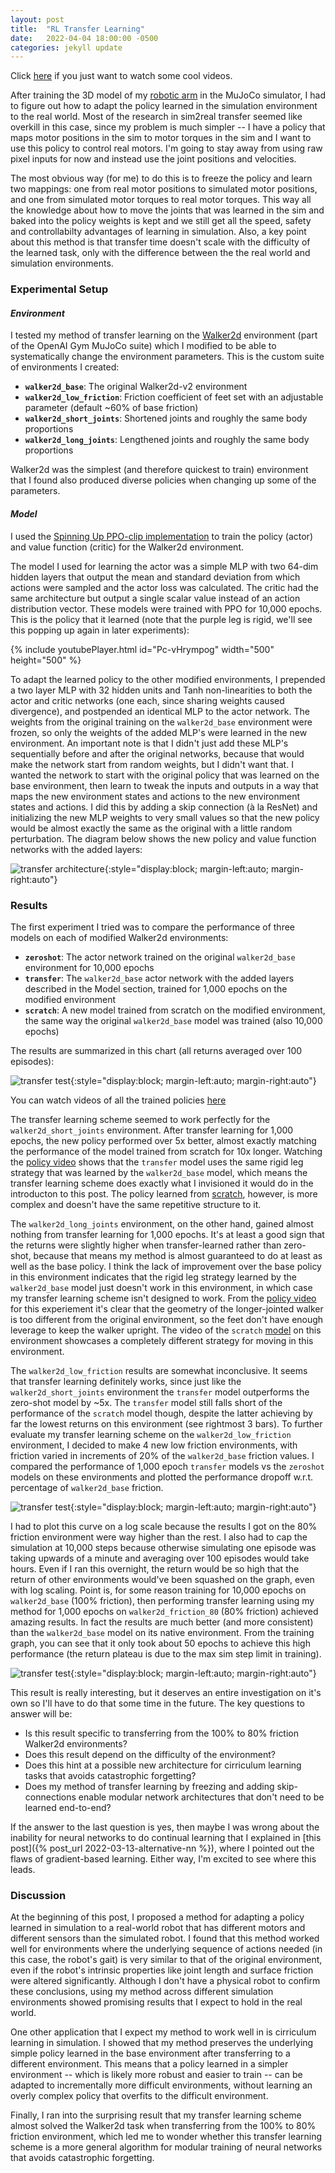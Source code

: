 ```yaml
---
layout: post
title:  "RL Transfer Learning"
date:   2022-04-04 18:00:00 -0500
categories: jekyll update
---
```

Click [here](https://drive.google.com/drive/folders/19JuxNfYaxAnZI6tRyt-nZ-9eFvOWEGoB?usp=sharing) if you just want to watch some cool videos.

After training the 3D model of my [robotic arm](https://github.com/iyevenko/RL-Arm) in the MuJoCo simulator, I had to figure out how to adapt the policy learned in the simulation environment to the real world. Most of the research in sim2real transfer seemed like overkill in this case, since my problem is much simpler -- I have a policy that maps motor positions in the sim to motor torques in the sim and I want to use this policy to control real motors. I'm going to stay away from using raw pixel inputs for now and instead use the joint positions and velocities.

The most obvious way (for me) to do this is to freeze the policy and learn two mappings: one from real motor positions to simulated motor positions, and one from simulated motor torques to real motor torques. This way all the knowledge about how to move the joints that was learned in the sim and baked into the policy weights is kept and we still get all the speed, safety and controllabilty advantages of learning in simulation. Also, a key point about this method is that transfer time doesn't scale with the difficulty of the learned task, only with the difference between the the real world and simulation environments. 

### **Experimental Setup**

#### *Environment*
I tested my method of transfer learning on the [Walker2d](https://gym.openai.com/envs/Walker2d-v2/) environment (part of the OpenAI Gym MuJoCo suite) which I modified to be able to systematically change the environment parameters. This is the custom suite of environments I created:

 - **`walker2d_base`**: The original Walker2d-v2 environment
 - **`walker2d_low_friction`**: Friction coefficient of feet set with an adjustable parameter (default ~60% of base friction)
 - **`walker2d_short_joints`**: Shortened joints and roughly the same body proportions
 - **`walker2d_long_joints`**: Lengthened joints and roughly the same body proportions


Walker2d was the simplest (and therefore quickest to train) environment that I found also produced diverse policies when changing up some of the parameters.

#### *Model*
I used the [Spinning Up PPO-clip implementation](https://spinningup.openai.com/en/latest/algorithms/ppo.html) to train the policy (actor) and value function (critic) for the Walker2d environment.

The model I used for learning the actor was a simple MLP with two 64-dim hidden layers that output the mean and standard deviation from which actions were sampled and the actor loss was calculated. The critic had the same architecture but output a single scalar value instead of an action distribution vector. These models were trained with PPO for 10,000 epochs. This is the policy that it learned (note that the purple leg is rigid, we'll see this popping up again in later experiments):

{% include youtubePlayer.html id="Pc-vHrympog" width="500" height="500" %}

To adapt the learned policy to the other modified environments, I prepended a two layer MLP with 32 hidden units and Tanh non-linearities to both the actor and critic networks (one each, since sharing weights caused divergence), and postpended an identical MLP to the actor network. The weights from the original training on the `walker2d_base` environment were frozen, so only the weights of the added MLP's were learned in the new environment. An important note is that I didn't just add these MLP's sequentially before and after the original networks, because that would make the network start from random weights, but I didn't want that. I wanted the network to start with the original policy that was learned on the base environment, then learn to tweak the inputs and outputs in a way that maps the new environment states and actions to the new environment states and actions. I did this by adding a skip connection (à la ResNet) and initializing the new MLP weights to very small values so that the new policy would be almost exactly the same as the original with a little random perturbation. The diagram below shows the new policy and value function networks with the added layers:

![transfer architecture](/assets/rl_transfer/transfer_architecture.jpg){:style="display:block; margin-left:auto; margin-right:auto"}

### **Results**
The first experiment I tried was to compare the performance of three models on each of modified Walker2d environments:

 - **`zeroshot`**: The actor network trained on the original `walker2d_base` environment for 10,000 epochs
 - **`transfer`**: The `walker2d_base` actor network with the added layers described in the Model section, trained for 1,000 epochs on the modified environment
 - **`scratch`**: A new model trained from scratch on the modified environment, the same way the original `walker2d_base` model was trained (also 10,000 epochs)

The results are summarized in this chart (all returns averaged over 100 episodes):

![transfer test](/assets/rl_transfer/transfer_test.png){:style="display:block; margin-left:auto; margin-right:auto"}

You can watch videos of all the trained policies [here](https://drive.google.com/drive/folders/19JuxNfYaxAnZI6tRyt-nZ-9eFvOWEGoB?usp=sharing)

The transfer learning scheme seemed to work perfectly for the `walker2d_short_joints` environment. After transfer learning for 1,000 epochs, the new policy performed over 5x better, almost exactly matching the performance of the model trained from scratch for 10x longer. Watching the [policy video](https://drive.google.com/file/d/1x4OIzwTJ527ldcg6M3vfs4TJZL2w9rqZ/view?usp=sharing) shows that the `transfer` model uses the same rigid leg strategy that was learned by the `walker2d_base` model, which means the transfer learning scheme does exactly what I invisioned it would do in the introducton to this post. The policy learned from [scratch](https://drive.google.com/file/d/1baoGnD-1YA3Y-GfXEIGuRo6nt84nFWc7/view?usp=sharing), however, is more complex and doesn't have the same repetitive structure to it.

The `walker2d_long_joints` environment, on the other hand, gained almost nothing from transfer learning for 1,000 epochs. It's at least a good sign that the returns were slightly higher when transfer-learned rather than zero-shot, because that means my method is almost guaranteed to do at least as well as the base policy. I think the lack of improvement over the base policy in this environment indicates that the rigid leg strategy learned by the `walker2d_base` model just doesn't work in this environment, in which case my transfer learning scheme isn't designed to work. From the [policy video](https://drive.google.com/file/d/1hJvf0rB8t907ifi8Sk0KUJR7_zV9rZeN/view?usp=sharing) for this experiement it's clear that the geometry of the longer-jointed walker is too different from the original environment, so the feet don't have enough leverage to keep the walker upright. The video of the `scratch` [model](https://drive.google.com/file/d/1fXQVHm0zkB2WEIXdebOAiqzmDy_H5Az5/view?usp=sharing) on this environment showcases a completely different strategy for moving in this environment.

The `walker2d_low_friction` results are somewhat inconclusive. It seems that transfer learning definitely works, since just like the `walker2d_short_joints` environment the `transfer` model outperforms the zero-shot model by \~5x. The `transfer` model still falls short of the performance of the `scratch` model though, despite the latter achieving by far the lowest returns on this environment (see rightmost 3 bars). To further evaluate my transfer learning scheme on the `walker2d_low_friction` environment, I decided to make 4 new low friction environments, with friction varied in increments of 20% of the `walker2d_base` friction values. I compared the performance of 1,000 epoch `transfer` models vs the `zeroshot` models on these environments and plotted the performance dropoff w.r.t. percentage of `walker2d_base` friction.

![transfer test](/assets/rl_transfer/friction_test.png){:style="display:block; margin-left:auto; margin-right:auto"}

I had to plot this curve on a log scale because the results I got on the 80% friction environment were way higher than the rest. I also had to cap the simulation at 10,000 steps because otherwise simulating one episode was taking upwards of a minute and averaging over 100 episodes would take hours. Even if I ran this overnight, the return would be so high that the return of other environments would've been squashed on the graph, even with log scaling. Point is, for some reason training for 10,000 epochs on `walker2d_base` (100% friction), then performing transfer learning using my method for 1,000 epochs on `walker2d_friction_80` (80% friction) achieved amazing results. In fact the results are much better (and more consistent) than the `walker2d_base` model on its native environment. From the training graph, you can see that it only took about 50 epochs to achieve this high performance (the return plateau is due to the max sim step limit in training).

![transfer test](/assets/rl_transfer/friction_80.png){:style="display:block; margin-left:auto; margin-right:auto"}

This result is really interesting, but it deserves an entire investigation on it's own so I'll have to do that some time in the future. The key questions to answer will be:

 - Is this result specific to transferring from the 100% to 80% friction Walker2d environments?
 - Does this result depend on the difficulty of the environment?
 - Does this hint at a possible new architecture for cirriculum learning tasks that avoids catastrophic forgetting?
 - Does my method of transfer learning by freezing and adding skip-connections enable modular network architectures that don't need to be learned end-to-end?

If the answer to the last question is yes, then maybe I was wrong about the inability for neural networks to do continual learning that I explained in [this post]({% post_url 2022-03-13-alternative-nn %}), where I pointed out the flaws of gradient-based learning. Either way, I'm excited to see where this leads.

### **Discussion**
At the beginning of this post, I proposed a method for adapting a policy learned in simulation to a real-world robot that has different motors and different sensors than the simulated robot. I found that this method worked well for environments where the underlying sequence of actions needed (in this case, the robot's gait) is very similar to that of the original environment, even if the robot's intrinsic properties like joint length and surface friction were altered significantly. Although I don't have a physical robot to confirm these conclusions, using my method across different simulation environments showed promising results that I expect to hold in the real world.

One other application that I expect my method to work well in is cirriculum learning in simulation. I showed that my method preserves the underlying simple policy learned in the base environment after transferring to a different environment. This means that a policy learned in a simpler environment -- which is likely more robust and easier to train -- can be adapted to incrementally more difficult environments, without learning an overly complex policy that overfits to the difficult environment.

Finally, I ran into the surprising result that my transfer learning scheme almost solved the Walker2d task when transferring from the 100% to 80% friction environment, which led me to wonder whether this transfer learning scheme is a more general algorithm for modular training of neural networks that avoids catastrophic forgetting. 